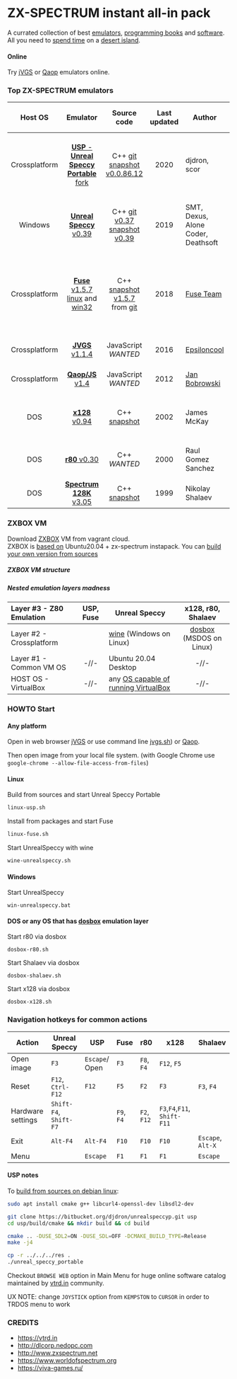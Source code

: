
# ZX-SPECTRUM instant all-in pack

A currated collection of best [emulators](emul), [programming books](books) and [software](ZX).
All you need to [spend time](overboot.asm) on a [desert island](#play-offline).

#### Online

Try [jVGS](https://reefactor.github.io/zx-spectrum-instapack/emul/jVGS/jvgs-offline.html) 
or [Qaop](https://reefactor.github.io/zx-spectrum-instapack/emul/QAOP/qaop.html#ay#128) 
emulators online.

### Top ZX-SPECTRUM emulators

| Host OS | Emulator | Source code | Last updated | Author | Supported file formats | 
|:---:|:---:|:---:|:---:|---|---|
|Crossplatform|[**USP** - **Unreal Speccy Portable** fork](emul/USP)| C++ [git](https://github.com/djdron/UnrealSpeccyP) [snapshot v0.0.86.12](emul/src/UnrealSpeccyP-v0.0.86.12.tgz)|2020| djdron, scor |  TRD, FDI, TD0, SCL, UDI, SP, SNA, Z80, TAP, TZX, CSW, SZX, RZX |
|Windows|[**Unreal Speccy** v0.39](emul/US0.39.0/)| C++ [git v0.37](https://github.com/mkoloberdin/unrealspeccy) [snapshot v0.39](http://dlcorp.nedopc.com/viewforum.php?f=27)|2019| SMT, Dexus, Alone Coder, Deathsoft | TRD, FDI, TD0, SCL, UDI, SP, SNA, Z80, TAP, TZX, CSW | 
|Crossplatform|[**Fuse** v1.5.7 linux](linux-fuse.sh) and [win32](emul/fuse-1.5.7-win32/)| C++ [snapshot v1.5.7](emul/src/fuse-1.5.7.tar.gz) from [git](http://fuse-emulator.sourceforge.net/#Source) |2018| [Fuse Team](http://fuse-emulator.sourceforge.net) | Z80, SNA, SZX, PZX, TAP, TZX, DSK, UDI, FDI, TD0, MGT, IMG, D40, D80, SAD, TRD, SCL, OPD |
|Crossplatform|[**JVGS** v1.1.4](emul/jVGS/)|JavaScript *WANTED*|2016| [Epsiloncool](https://viva-games.ru/) | TRD, SCL, TAP, TZX, Z80, ROM |
|Crossplatform|[**Qaop/JS** v1.4](emul/QAOP/)|JavaScript *WANTED*|2012| [Jan Bobrowski](https://torinak.com/qaop) | TAP, Z80, SNA, ROM, SCR |
|DOS| [**x128** v0.94](emul/X128_094) | C++ [snapshot](emul/src/X128) | 2002 | James McKay | TRD, FDI, FDD, SCL, Z80, SNA, SLT, VOC, TZX, BLX |
|DOS| [**r80** v0.30](emul/R80V030) | C++ *WANTED* | 2000 | Raul Gomez Sanchez | TRD, FDI, TAP, SNA, Z80, TZX, SLT, SCL  |
|DOS| [**Spectrum 128K** v3.05](emul/SHAL305) | C++ [snapshot](emul/src/SHAL305)| 1999 | Nikolay Shalaev | TRD, FDI, TD0 TAP, TZX  |


### ZXBOX VM
Download [ZXBOX](https://app.vagrantup.com/reefactor/boxes/ZXBOX) VM from vagrant cloud.  
ZXBOX is [based on](build_zxbox.sh) Ubuntu20.04 + zx-spectrum instapack. You can [build your own version from sources](build_zxbox.sh)

##### ZXBOX VM structure
##### Nested emulation layers madness
| Layer #3 - Z80 Emulation | USP, Fuse  | Unreal Speccy | x128, r80, Shalaev |
|:---| :---: |---|:---:|
| Layer #2 - Crossplatform |  |  [wine](https://www.winehq.org/) (Windows on Linux) | [dosbox](https://www.dosbox.com/) (MSDOS on Linux) |
| Layer #1 - Common VM OS | -//- | Ubuntu 20.04 Desktop | -//- |
| HOST OS - VirtualBox | -//- | any [OS capable of running VirtualBox](https://www.virtualbox.org/manual/ch01.html#hostossupport)   | -//- |



### HOWTO Start

#### Any platform

Open in web browser [jVGS](emul/jVGS/jvgs-offline.html) or use command line [jvgs.sh](jvgs.sh)) or [Qaop](emul/QAOP/qaop.html#ay#128).

Then open image from your local file system.
(with Google Chrome use `google-chrome --allow-file-access-from-files`)


#### Linux

Build from sources and start Unreal Speccy Portable
```bash
linux-usp.sh
```

Install from packages and start Fuse
```bash
linux-fuse.sh
```

Start UnrealSpeccy with wine
```bash
wine-unrealspeccy.sh
```

#### Windows

Start UnrealSpeccy
```
win-unrealspeccy.bat
```

#### DOS or any OS that has [dosbox](https://www.dosbox.com/download.php?main=1) emulation layer

Start r80 via dosbox
```
dosbox-r80.sh
```

Start Shalaev via dosbox
```
dosbox-shalaev.sh
```

Start x128 via dosbox
```
dosbox-x128.sh
```

### Navigation hotkeys for common actions

|Action         |   Unreal Speccy |      USP |   Fuse           |r80|x128|Shalaev|
|---|------|---|---|---|---|---|
|Open image|  `F3`       |`Escape`/ Open| `F3`       |`F8`, `F4`|`F12`, `F5`|
|Reset          | `F12`, `Ctrl-F12`|  `F12` | `F5`      | `F2`| `F3`  | `F3`, `F4`|
|Hardware settings|`Shift-F4`, `Shift-F7`|  | `F9`, `F4`|`F2`, `F12`| `F3`,`F4`,`F11`, `Shift-F11`|    
|Exit              |    `Alt-F4`     | `Alt-F4` |   `F10` |`F10`|`F10`|`Escape`, `Alt-X`|
|Menu              |                   |  `Escape`| `F1`    | `F1`| `F1` | `Escape`|


#### USP notes

To [build from sources on debian linux](emul/build_UnrealSpeccyP_debian.sh):
```bash
sudo apt install cmake g++ libcurl4-openssl-dev libsdl2-dev

git clone https://bitbucket.org/djdron/unrealspeccyp.git usp
cd usp/build/cmake && mkdir build && cd build

cmake .. -DUSE_SDL2=ON -DUSE_SDL=OFF -DCMAKE_BUILD_TYPE=Release
make -j4

cp -r ../../../res .
./unreal_speccy_portable
```

Checkout `BROWSE WEB` option in Main Menu for huge online software catalog maintained by [vtrd.in](https://vtrd.in) community. 

UX NOTE: change `JOYSTICK` option from `KEMPSTON` to `CURSOR` in order to TRDOS menu to work


### CREDITS
* https://vtrd.in
* http://dlcorp.nedopc.com
* http://www.zxspectrum.net
* https://www.worldofspectrum.org
* https://viva-games.ru/
